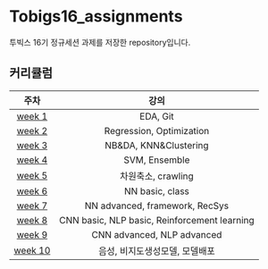 # Tobigs16_assignments
투빅스 16기 정규세션 과제를 저장한 repository입니다.

## 커리큘럼
|주차|강의|
|:---:|:---:|
|[week 1](https://github.com/yoonene/Tobigs16_assignment/tree/master/week1)|EDA, Git|
|[week 2](https://github.com/yoonene/Tobigs16_assignment/tree/master/week2)|Regression, Optimization|
|[week 3](https://github.com/yoonene/Tobigs16_assignment/tree/master/week3)|NB&DA, KNN&Clustering|
|[week 4](https://github.com/yoonene/Tobigs16_assignment/tree/master/week4)|SVM, Ensemble|
|[week 5](https://github.com/yoonene/Tobigs16_assignment/tree/master/week5)|차원축소, crawling|
|[week 6](https://github.com/yoonene/Tobigs16_assignment/tree/master/week6)|NN basic, class|
|[week 7](https://github.com/yoonene/Tobigs16_assignment/tree/master/week7)|NN advanced, framework, RecSys|
|[week 8](https://github.com/yoonene/Tobigs16_assignment/tree/master/week8)|CNN basic, NLP basic, Reinforcement learning|
|[week 9](https://github.com/yoonene/Tobigs16_assignment/tree/master/week9)|CNN advanced, NLP advanced|
|[week 10](https://github.com/yoonene/Tobigs16_assignment/tree/master/week10)|음성, 비지도생성모델, 모델배포|
